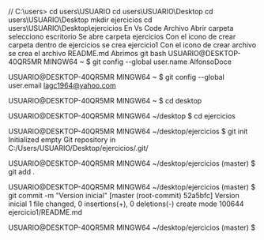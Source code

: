 // C:\users>
cd users\USUARIO
cd users\USUARIO\Desktop
cd users\USUARIO\Desktop mkdir ejercicios
cd users\USUARIO\Desktop\ejercicios
En Vs Code  Archivo Abrir carpeta  selecciono escritorio 
Se abre carpeta ejercicios
Con el icono de crear carpeta dentro de ejercicios se crea ejercicio1
Con el icono de crear archivo se crea el archivo README.md
Abrimos git bash 
USUARIO@DESKTOP-40QR5MR MINGW64 ~
$ git config --global user.name AlfonsoDoce

USUARIO@DESKTOP-40QR5MR MINGW64 ~
$ git config --global user.email lagc1964@yahoo.com

USUARIO@DESKTOP-40QR5MR MINGW64 ~
$ cd desktop

USUARIO@DESKTOP-40QR5MR MINGW64 ~/desktop
$ cd ejercicios

USUARIO@DESKTOP-40QR5MR MINGW64 ~/desktop/ejercicios
$ git init
Initialized empty Git repository in C:/Users/USUARIO/Desktop/ejercicios/.git/

USUARIO@DESKTOP-40QR5MR MINGW64 ~/desktop/ejercicios (master)
$ git add .

USUARIO@DESKTOP-40QR5MR MINGW64 ~/desktop/ejercicios (master)
$ git commit -m "Version inicial"
[master (root-commit) 52a5bfc] Version inicial
 1 file changed, 0 insertions(+), 0 deletions(-)
 create mode 100644 ejercicio1/README.md

USUARIO@DESKTOP-40QR5MR MINGW64 ~/desktop/ejercicios (master)
$

